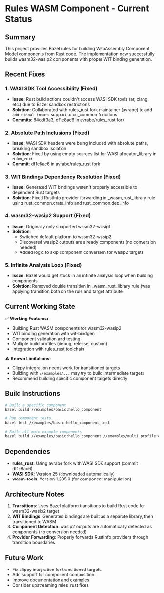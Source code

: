 # Rules WASM Component - Current Status

## Summary

This project provides Bazel rules for building WebAssembly Component Model components from Rust code. The implementation now successfully builds wasm32-wasip2 components with proper WIT binding generation.

## Recent Fixes

### 1. WASI SDK Tool Accessibility (Fixed)
- **Issue**: Rust build actions couldn't access WASI SDK tools (ar, clang, etc.) due to Bazel sandbox restrictions
- **Solution**: Collaborated with rules_rust fork maintainer (avrabe) to add `additional_inputs` support to cc_common functions
- **Commits**: 84ddf3a3, df1e8ac6 in avrabe/rules_rust fork

### 2. Absolute Path Inclusions (Fixed)
- **Issue**: WASI SDK headers were being included with absolute paths, breaking sandbox isolation
- **Solution**: Fixed by using empty sources list for WASI allocator_library in rules_rust
- **Commit**: df1e8ac6 in avrabe/rules_rust fork

### 3. WIT Bindings Dependency Resolution (Fixed)
- **Issue**: Generated WIT bindings weren't properly accessible to dependent Rust targets
- **Solution**: Fixed RustInfo provider forwarding in _wasm_rust_library rule using rust_common.crate_info and rust_common.dep_info

### 4. wasm32-wasip2 Support (Fixed)
- **Issue**: Originally only supported wasm32-wasip1
- **Solution**: 
  - Switched default platform to wasm32-wasip2
  - Discovered wasip2 outputs are already components (no conversion needed)
  - Added logic to skip component conversion for wasip2 targets

### 5. Infinite Analysis Loop (Fixed)
- **Issue**: Bazel would get stuck in an infinite analysis loop when building components
- **Solution**: Removed double transition in _wasm_rust_library rule (was applying transition both on the rule and target attribute)

## Current Working State

✅ **Working Features:**
- Building Rust WASM components for wasm32-wasip2
- WIT binding generation with wit-bindgen
- Component validation and testing
- Multiple build profiles (debug, release, custom)
- Integration with rules_rust toolchain

⚠️ **Known Limitations:**
- Clippy integration needs work for transitioned targets
- Building with `//examples/...` may try to build intermediate targets
- Recommend building specific component targets directly

## Build Instructions

```bash
# Build a specific component
bazel build //examples/basic:hello_component

# Run component tests  
bazel test //examples/basic:hello_component_test

# Build all main example components
bazel build //examples/basic:hello_component //examples/multi_profile:camera_sensor //examples/multi_profile:object_detection //examples/simple_module:simple_wasm
```

## Dependencies

- **rules_rust**: Using avrabe fork with WASI SDK support (commit df1e8ac6)
- **WASI SDK**: Version 25 (downloaded automatically)
- **wasm-tools**: Version 1.235.0 (for component manipulation)

## Architecture Notes

1. **Transitions**: Uses Bazel platform transitions to build Rust code for wasm32-wasip2 target
2. **WIT Bindings**: Generated bindings are built as a separate library, then transitioned to WASM
3. **Component Detection**: wasip2 outputs are automatically detected as components (no conversion needed)
4. **Provider Forwarding**: Properly forwards RustInfo providers through transition boundaries

## Future Work

- Fix clippy integration for transitioned targets
- Add support for component composition
- Improve documentation and examples
- Consider upstreaming rules_rust fixes